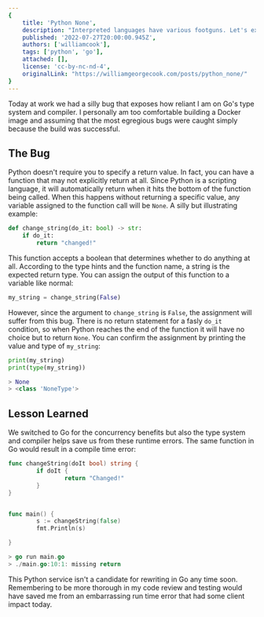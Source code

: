 ```yaml
---
{
    title: 'Python None',
    description: "Interpreted languages have various footguns. Let's explore one such footgun I ran into recently with Python and how I fixed it.",
    published: '2022-07-27T20:00:00.945Z',
    authors: ['williamcook'],
    tags: ['python', 'go'],
    attached: [],
    license: 'cc-by-nc-nd-4',
    originalLink: "https://williamgeorgecook.com/posts/python_none/"
}
---
```


Today at work we had a silly bug that exposes how reliant I am on Go's type system and compiler. I personally am too comfortable building a Docker image and assuming that the most egregious bugs were caught simply because the build was successful.

## The Bug

Python doesn't require you to specify a return value. In fact, you can have a function that may not explicitly return at all. Since Python is a scripting language, it will automatically return when it hits the bottom of the function being called. When this happens without returning a specific value, any variable assigned to the function call will be `None`. A silly but illustrating example:

```python
def change_string(do_it: bool) -> str: 
    if do_it:
        return "changed!"
```

This function accepts a boolean that determines whether to do anything at all. According to the type hints and the function name, a string is the expected return type. You can assign the output of this function to a variable like normal:

```python
my_string = change_string(False)
```

However, since the argument to `change_string` is `False`, the assignment will suffer from this bug. There is no return statement for a fasly `do_it` condition, so when Python reaches the end of the function it will have no choice but to return `None`. You can confirm the assignment by printing the value and type of `my_string`:

```python
print(my_string)
print(type(my_string))

> None
> <class 'NoneType'>
```

## Lesson Learned

We switched to Go for the concurrency benefits but also the type system and compiler helps save us from these runtime errors. The same function in Go would result in a compile time error:

```go
func changeString(doIt bool) string {
        if doIt {
                return "Changed!"
        }
}


func main() {
        s := changeString(false)
        fmt.Println(s)

}

> go run main.go
> ./main.go:10:1: missing return
```

This Python service isn't a candidate for rewriting in Go any time soon. Remembering to be more thorough in my code review and testing would have saved me from an embarrassing run time error that had some client impact today.

